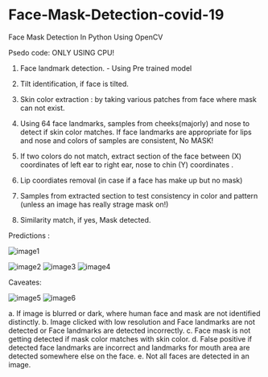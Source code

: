 # Face-Mask-Detection-covid-19
Face Mask Detection In Python Using OpenCV

Psedo code: ONLY USING CPU!

1. Face landmark detection. - Using Pre trained model 
2. Tilt identification, if face is tilted.
3. Skin color extraction : by taking various patches from face where mask can not exist.
4. Using 64 face landmarks, samples from cheeks(majorly) and nose to detect if skin color matches.
If face landmarks are appropriate for lips and nose and colors of samples are consistent, No MASK!


5. If two colors do not match, extract section of the face between (X) coordinates of left ear to right ear, nose to chin (Y) coordinates .
6. Lip coordiates removal (in case if a face has make up but no mask)
7. Samples from extracted section to test consistency in color and pattern (unless an image has really strage mask on!)
8. Similarity match, if yes, Mask detected.

Predictions :






![image1](https://github.com/Deepika-Sharma08/Face_Mask_Detection_covid_19/tree/master/output/img.JPG?raw=true)






















































































![image2](https://github.com/Deepika-Sharma08/Face_Mask_Detection_covid_19/tree/master/output/img1.jpg?raw=true)
![image3](https://github.com/Deepika-Sharma08/Face_Mask_Detection_covid_19/tree/master/output/img19.jpg?raw=true)
![image4](https://github.com/Deepika-Sharma08/Face_Mask_Detection_covid_19/tree/master/output/img26.jpg?raw=true)





Caveates:

![image5](https://github.com/Deepika-Sharma08/Face-Mask-Detection-covid-19/tree/master/output/img7.jpg?raw=true)
![image6](https://github.com/Deepika-Sharma08/Face-Mask-Detection-covid-19/tree/master/output/img12.jpg?raw=true)


a. If image is blurred or dark, where human face and mask are not identified distinctly.
b. Image clicked with low resolution and Face landmarks are not detected or Face landmarks are detected incorrectly.
c. Face mask is not getting detected if mask color matches with skin color.
d. False positive if detected face landmarks are incorrect and landmarks for mouth area are detected somewhere else on the face.
e. Not all faces are detected in an image. 



